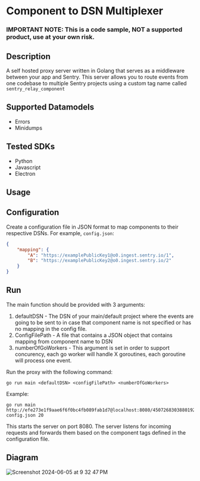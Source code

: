 # Component to DSN Multiplexer
### IMPORTANT NOTE: This is a code sample, NOT a supported product, use at your own risk.

## Description
A self hosted proxy server written in Golang that serves as a middleware between your app and Sentry.
This server allows you to route events from one codebase to multiple Sentry projects using a custom tag name called `sentry_relay_component`

## Supported Datamodels
- Errors
- Minidumps

## Tested SDKs
 - Python
 - Javascript
 - Electron

## Usage


## Configuration

Create a configuration file in JSON format to map components to their respective DSNs. For example, `config.json`:

```json
{
    "mapping": {
        "A": "https://examplePublicKey1@o0.ingest.sentry.io/1",
        "B": "https://examplePublicKey2@o0.ingest.sentry.io/2"
    }
}
```

## Run
The main function should be provided with 3 arguments:
1) defaultDSN - The DSN of your main/default project where the events are going to be sent to in case that component name is not specified or has no mapping in the config file.
2) ConfigFilePath - A file that contains a JSON object that contains mapping from component name to DSN
3) numberOfGoWorkers - This argument is set in order to support concurency, each go worker will handle X goroutines, each goroutine will process one event.

Run the proxy with the following command:
```
go run main <defaultDSN> <configFilePath> <numberOfGoWorkers>
```
Example:
```
go run main http://efe273e1f9aae6f6f0bc4fb089fab1d7@localhost:8080/4507268303880192 config.json 20
```
This starts the server on port 8080. The server listens for incoming requests and forwards them based on the component tags defined in the configuration file.

## Diagram
![Screenshot 2024-06-05 at 9 32 47 PM](https://github.com/sentry-demos/component_to_dsn_mux/assets/89414234/24b734ca-b77c-4f8f-a7cb-f534eccf0c9e)




